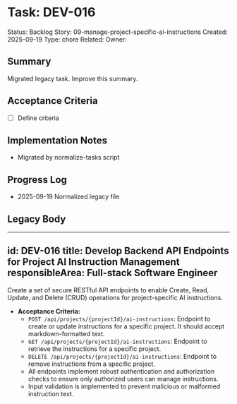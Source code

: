 # Task: DEV-016
Status: Backlog
Story: 09-manage-project-specific-ai-instructions
Created: 2025-09-19
Type: chore
Related:
Owner:

## Summary
Migrated legacy task. Improve this summary.

## Acceptance Criteria
- [ ] Define criteria

## Implementation Notes
- Migrated by normalize-tasks script

## Progress Log
- 2025-09-19 Normalized legacy file

## Legacy Body

---
id: DEV-016
title: Develop Backend API Endpoints for Project AI Instruction Management
responsibleArea: Full-stack Software Engineer
---
Create a set of secure RESTful API endpoints to enable Create, Read, Update, and Delete (CRUD) operations for project-specific AI instructions.

*   **Acceptance Criteria:**
    *   `POST /api/projects/{projectId}/ai-instructions`: Endpoint to create or update instructions for a specific project. It should accept markdown-formatted text.
    *   `GET /api/projects/{projectId}/ai-instructions`: Endpoint to retrieve the instructions for a specific project.
    *   `DELETE /api/projects/{projectId}/ai-instructions`: Endpoint to remove instructions from a specific project.
    *   All endpoints implement robust authentication and authorization checks to ensure only authorized users can manage instructions.
    *   Input validation is implemented to prevent malicious or malformed instruction text.
